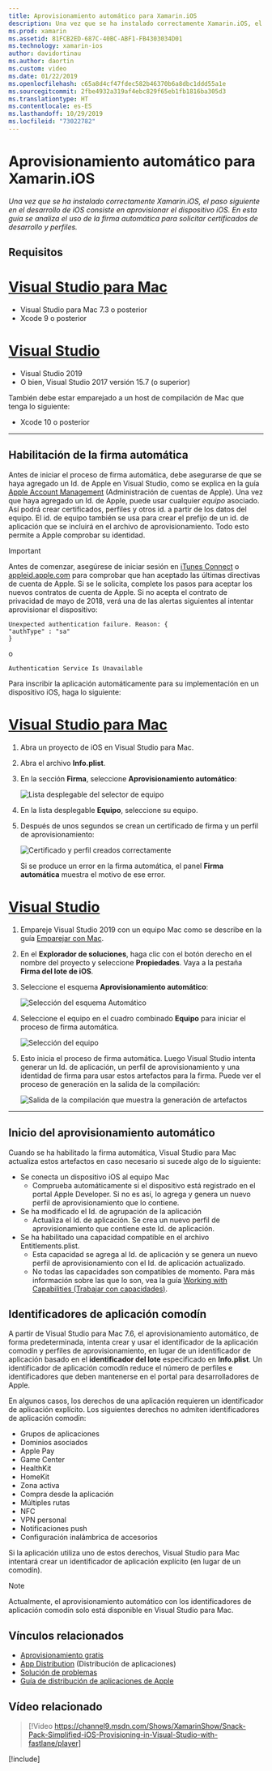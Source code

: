 ```yaml
---
title: Aprovisionamiento automático para Xamarin.iOS
description: Una vez que se ha instalado correctamente Xamarin.iOS, el paso siguiente en el desarrollo de iOS consiste en aprovisionar el dispositivo iOS. En esta guía se analiza el uso de la firma automática para solicitar certificados de desarrollo y perfiles.
ms.prod: xamarin
ms.assetid: 81FCB2ED-687C-40BC-ABF1-FB4303034D01
ms.technology: xamarin-ios
author: davidortinau
ms.author: daortin
ms.custom: video
ms.date: 01/22/2019
ms.openlocfilehash: c65a8d4cf47fdec582b46370b6a8dbc1ddd55a1e
ms.sourcegitcommit: 2fbe4932a319af4ebc829f65eb1fb1816ba305d3
ms.translationtype: HT
ms.contentlocale: es-ES
ms.lasthandoff: 10/29/2019
ms.locfileid: "73022782"
---
```

# <a name="automatic-provisioning-for-xamarinios"></a>Aprovisionamiento automático para Xamarin.iOS

_Una vez que se ha instalado correctamente Xamarin.iOS, el paso siguiente en el desarrollo de iOS consiste en aprovisionar el dispositivo iOS. En esta guía se analiza el uso de la firma automática para solicitar certificados de desarrollo y perfiles._

## <a name="requirements"></a>Requisitos

# <a name="visual-studio-for-mactabmacos"></a>[Visual Studio para Mac](#tab/macos)

- Visual Studio para Mac 7.3 o posterior
- Xcode 9 o posterior

# <a name="visual-studiotabwindows"></a>[Visual Studio](#tab/windows)

- Visual Studio 2019
- O bien, Visual Studio 2017 versión 15.7 (o superior)

También debe estar emparejado a un host de compilación de Mac que tenga lo siguiente:

- Xcode 10 o posterior

-----

## <a name="enabling-automatic-signing"></a>Habilitación de la firma automática

Antes de iniciar el proceso de firma automática, debe asegurarse de que se haya agregado un Id. de Apple en Visual Studio, como se explica en la guía [Apple Account Management](~/cross-platform/macios/apple-account-management.md) (Administración de cuentas de Apple). Una vez que haya agregado un Id. de Apple, puede usar cualquier _equipo_ asociado. Así podrá crear certificados, perfiles y otros id. a partir de los datos del equipo. El id. de equipo también se usa para crear el prefijo de un id. de aplicación que se incluirá en el archivo de aprovisionamiento. Todo esto permite a Apple comprobar su identidad.

> [!IMPORTANT]
> Antes de comenzar, asegúrese de iniciar sesión en [iTunes Connect](https://itunesconnect.apple.com/) o [appleid.apple.com](https://appleid.apple.com) para comprobar que han aceptado las últimas directivas de cuenta de Apple. Si se le solicita, complete los pasos para aceptar los nuevos contratos de cuenta de Apple. Si no acepta el contrato de privacidad de mayo de 2018, verá una de las alertas siguientes al intentar aprovisionar el dispositivo:
>
> ```
> Unexpected authentication failure. Reason: {
> "authType" : "sa"
> }
> ```
>
> o
>
> ```
> Authentication Service Is Unavailable
> ```

Para inscribir la aplicación automáticamente para su implementación en un dispositivo iOS, haga lo siguiente:

# <a name="visual-studio-for-mactabmacos"></a>[Visual Studio para Mac](#tab/macos)

1. Abra un proyecto de iOS en Visual Studio para Mac.

2. Abra el archivo **Info.plist**.

3. En la sección **Firma**, seleccione **Aprovisionamiento automático**:

    ![Lista desplegable del selector de equipo](automatic-provisioning-images/image2.png)

4. En la lista desplegable **Equipo**, seleccione su equipo.

5. Después de unos segundos se crean un certificado de firma y un perfil de aprovisionamiento:

    ![Certificado y perfil creados correctamente](automatic-provisioning-images/image5.png)

    Si se produce un error en la firma automática, el panel **Firma automática** muestra el motivo de ese error.

# <a name="visual-studiotabwindows"></a>[Visual Studio](#tab/windows)

1. Empareje Visual Studio 2019 con un equipo Mac como se describe en la guía [Emparejar con Mac](~/ios/get-started/installation/windows/connecting-to-mac/index.md).

2. En el **Explorador de soluciones**, haga clic con el botón derecho en el nombre del proyecto y seleccione **Propiedades**. Vaya a la pestaña **Firma del lote de iOS**.

3. Seleccione el esquema **Aprovisionamiento automático**:

    ![Selección del esquema Automático](automatic-provisioning-images/prov4.png)

4. Seleccione el equipo en el cuadro combinado **Equipo** para iniciar el proceso de firma automática.

    ![Selección del equipo](automatic-provisioning-images/prov3.png)

5. Esto inicia el proceso de firma automática. Luego Visual Studio intenta generar un Id. de aplicación, un perfil de aprovisionamiento y una identidad de firma para usar estos artefactos para la firma. Puede ver el proceso de generación en la salida de la compilación:

    ![Salida de la compilación que muestra la generación de artefactos](automatic-provisioning-images/prov5.png)

-----

## <a name="triggering-automatic-provisioning"></a>Inicio del aprovisionamiento automático

Cuando se ha habilitado la firma automática, Visual Studio para Mac actualiza estos artefactos en caso necesario si sucede algo de lo siguiente:

- Se conecta un dispositivo iOS al equipo Mac
  - Comprueba automáticamente si el dispositivo está registrado en el portal Apple Developer. Si no es así, lo agrega y genera un nuevo perfil de aprovisionamiento que lo contiene.
- Se ha modificado el Id. de agrupación de la aplicación
  - Actualiza el Id. de aplicación. Se crea un nuevo perfil de aprovisionamiento que contiene este Id. de aplicación.
- Se ha habilitado una capacidad compatible en el archivo Entitlements.plist.
  - Esta capacidad se agrega al Id. de aplicación y se genera un nuevo perfil de aprovisionamiento con el Id. de aplicación actualizado.
  - No todas las capacidades son compatibles de momento. Para más información sobre las que lo son, vea la guía [Working with Capabilities (Trabajar con capacidades)](~/ios/deploy-test/provisioning/capabilities/index.md).

## <a name="wildcard-app-ids"></a>Identificadores de aplicación comodín

A partir de Visual Studio para Mac 7.6, el aprovisionamiento automático, de forma predeterminada, intenta crear y usar el identificador de la aplicación comodín y perfiles de aprovisionamiento, en lugar de un identificador de aplicación basado en el **identificador del lote** especificado en **Info.plist**. Un identificador de aplicación comodín reduce el número de perfiles e identificadores que deben mantenerse en el portal para desarrolladores de Apple.

En algunos casos, los derechos de una aplicación requieren un identificador de aplicación explícito. Los siguientes derechos no admiten identificadores de aplicación comodín:

- Grupos de aplicaciones
- Dominios asociados
- Apple Pay
- Game Center
- HealthKit
- HomeKit
- Zona activa
- Compra desde la aplicación
- Múltiples rutas
- NFC
- VPN personal
- Notificaciones push
- Configuración inalámbrica de accesorios

Si la aplicación utiliza uno de estos derechos, Visual Studio para Mac intentará crear un identificador de aplicación explícito (en lugar de un comodín).

> [!NOTE]
> Actualmente, el aprovisionamiento automático con los identificadores de aplicación comodín solo está disponible en Visual Studio para Mac.

## <a name="related-links"></a>Vínculos relacionados

- [Aprovisionamiento gratis](~/ios/get-started/installation/device-provisioning/free-provisioning.md)
- [App Distribution](~/ios/deploy-test/app-distribution/index.md) (Distribución de aplicaciones)
- [Solución de problemas](~/ios/deploy-test/troubleshooting.md)
- [Guía de distribución de aplicaciones de Apple](https://developer.apple.com/library/ios/documentation/IDEs/Conceptual/AppDistributionGuide/Introduction/Introduction.html)

## <a name="related-video"></a>Vídeo relacionado

> [!Video https://channel9.msdn.com/Shows/XamarinShow/Snack-Pack-Simplified-iOS-Provisioning-in-Visual-Studio-with-fastlane/player]

[!include[](~/essentials/includes/xamarin-show-essentials.md)]
